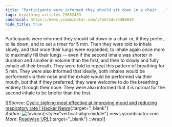 ```yaml
---
title: "Participants were informed they should sit down in a chair ..."
tags: breathing articles-23652459
canonical: https://news.ycombinator.com/item?id=34480039
hide_title: true
---
```


Participants were informed they should sit down in a chair or, if they prefer, to lie down, and to set a timer for 5 min. Then they were told to inhale slowly, and that once their lungs were expanded, to inhale again once more to maximally fill their lungs -- even if the second inhale was shorter in duration and smaller in volume than the first, and then to slowly and fully exhale all their breath. They were told to repeat this pattern of breathing for 5 min. They were also informed that ideally, both inhales would be performed via their nose and the exhale would be performed via their mouth, but that if they preferred, they were welcome to do the breathing entirely through their nose. They were also informed that it is normal for the second inhale to be briefer than the first.


[[_Source_: [Cyclic sighing most effective at improving mood and reducing respiratory rate | Hacker News](https://news.ycombinator.com/item?id=34480039){:target="_blank"}<br>
_Author_: ![favicon](https://s2.googleusercontent.com/s2/favicons?domain=news.ycombinator.com){:style="vertical-align:middle"} news.ycombinator.com<br>
_More_: [Readwise URL](https://readwise.io/open/463066920){:target="_blank"}
::wrap]]